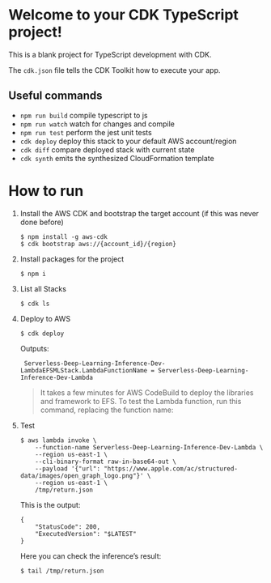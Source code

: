 # Welcome to your CDK TypeScript project!

This is a blank project for TypeScript development with CDK.

The `cdk.json` file tells the CDK Toolkit how to execute your app.

## Useful commands

 * `npm run build`   compile typescript to js
 * `npm run watch`   watch for changes and compile
 * `npm run test`    perform the jest unit tests
 * `cdk deploy`      deploy this stack to your default AWS account/region
 * `cdk diff`        compare deployed stack with current state
 * `cdk synth`       emits the synthesized CloudFormation template


# How to run

1. Install the AWS CDK and bootstrap the target account (if this was never done before)

    ```properties
    $ npm install -g aws-cdk
    $ cdk bootstrap aws://{account_id}/{region}
    ```

2. Install packages for the project

    ```properties
    $ npm i
    ```

3. List all Stacks

    ```properties
    $ cdk ls
    ```

4. Deploy to AWS

    ```properties
    $ cdk deploy
    ```

    Outputs:

        Serverless-Deep-Learning-Inference-Dev-LambdaEFSMLStack.LambdaFunctionName = Serverless-Deep-Learning-Inference-Dev-Lambda


    > It takes a few minutes for AWS CodeBuild to deploy the libraries and framework to EFS. To test the Lambda function, run this command, replacing the function name:

5. Test

    ```properties
    $ aws lambda invoke \
        --function-name Serverless-Deep-Learning-Inference-Dev-Lambda \
        --region us-east-1 \
        --cli-binary-format raw-in-base64-out \
        --payload '{"url": "https://www.apple.com/ac/structured-data/images/open_graph_logo.png"}' \
        --region us-east-1 \
        /tmp/return.json    
    ```

    This is the output:

    ```
    {
        "StatusCode": 200,
        "ExecutedVersion": "$LATEST"
    }
    ```

    Here you can check the inference’s result:

    ```properties
    $ tail /tmp/return.json 
    ```